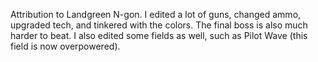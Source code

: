 Attribution to Landgreen N-gon. I edited a lot of guns, changed ammo, upgraded tech, and tinkered with the colors. The final boss is also much harder to beat. I also edited some fields as well, such as Pilot Wave (this field is now overpowered).
